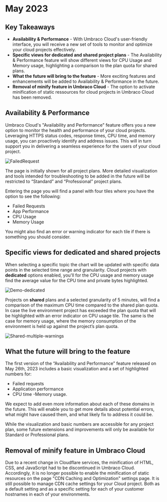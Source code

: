 # May 2023

## Key Takeaways

* **Availability & Performance** - With Umbraco Cloud's user-friendly interface, you will receive a new set of tools to monitor and optimize your cloud projects effectively.
* **Specific views for dedicated and shared project plans** - The Availability & Performance feature will show different views for CPU Usage and Memory usage, highlighting a comparison to the plan quota for shared plans.
* **What the future will bring to the feature** - More exciting features and enhancements will be added to Availability & Performance in the future.
* **Removal of minify feature in Umbraco Cloud** - The option to activate minification of static ressources for cloud projects in Umbraco Cloud has been removed.

## Availability & Performance

Umbraco Cloud's "Availability and Performance" feature offers you a new option to monitor the health and performance of your cloud projects. Leveraging HTTPS status codes, response times, CPU time, and memory usage, you can proactively identify and address issues. This will in turn support you in delivering a seamless experience for the users of your cloud project.

![FailedRequest](../../images/AP-1-FailedRequests-Com.png)

The page is initially shown for all project plans. More detailed visualization and tools intended for troubleshooting to be added in the future will be restricted to “Standard” and “Professional” project plans.

Entering the page you will find a panel with four tiles where you have the option to see the following:

* Failed Requests
* App Performance
* CPU Usage
* Memory Usage

You might also find an error or warning indicator for each tile if there is something you should consider.

## Specific views for dedicated and shared projects

When selecting a specific topic the chart will be updated with specific data points in the selected time range and granularity. Cloud projects with **dedicated** options enabled, you'll for the CPU usage and memory usage find the average value for the CPU time and private bytes highlighted.

![Demo-dedicated](../../images/AP-DemoDedicated.gif)

Projects on **shared** plans and a selected granularity of 5 minutes, will find a comparison of the maximum CPU time compared to the shared plan quota. In case the live environment project has exceeded the plan quota that will be highlighted with an error indicator on CPU usage tile. The same is the case for memory usage, where the memory consumption of the environment is held up against the project’s plan quota.

![Shared-multiple-warnings](../../images/AP-Shared-Multiple-warnings.png)

## What the future will bring to the feature

The first version of the “Availability and Performance” feature released on May 26th, 2023 includes a basic visualization and a set of highlighted numbers for:

* Failed requests
* Application performance
* CPU time -Memory usage.

We expect to add even more information about each of these domains in the future. This will enable you to get more details about potential errors, what might have caused them, and what likely fix to address it could be.

While the visualization and basic numbers are accessible for any project plan, some future extensions and improvements will only be available for Standard or Professional plans.

## Removal of minify feature in Umbraco Cloud

Due to a recent change in Cloudflare services, the minification of HTML, CSS, and JavaScript had to be discontinued in Umbraco Cloud. Accordingly, it is no longer possible to enable the minification of static resources on the page "CDN Caching and Optimization" settings page. It is still possible to manage CDN cache settings for your Cloud project. Both as a default setting and as a specific setting for each of your customer hostnames in each of your environments.
